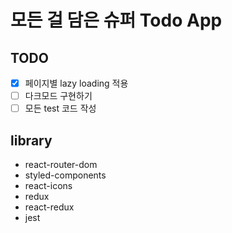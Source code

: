 # 모든 걸 담은 슈퍼 Todo App

## TODO

- [x] 페이지별 lazy loading 적용
- [ ] 다크모드 구현하기
- [ ] 모든 test 코드 작성

## library

- react-router-dom
- styled-components
- react-icons
- redux
- react-redux
- jest
